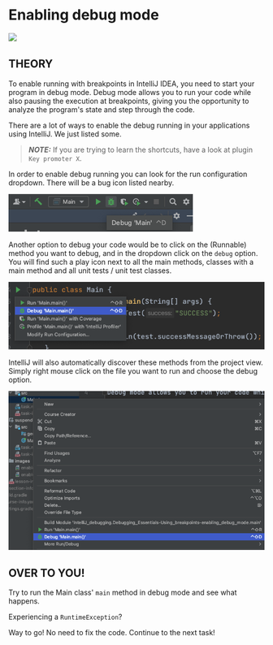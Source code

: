 # Enabling debug mode
![](https://badgen.net/badge/level/basic/green?icon=awesome)

## THEORY

To enable running with breakpoints in IntelliJ IDEA, you need to start your program in debug mode.
Debug mode allows you to run your code while also pausing the execution at breakpoints, giving you the opportunity to analyze the program's state and step through the code. 

There are a lot of ways to enable the debug running in your applications using IntelliJ. We just listed some.

> **_NOTE:_**  If you are trying to learn the shortcuts, have a look at plugin `Key promoter X`.

In order to enable debug running you can look for the run configuration dropdown. There will be a bug icon listed nearby.

![Run configurations](../../../images/enable_breakpoints_1.png)

Another option to debug your code would be to click on the (Runnable) method you want to debug, and in the dropdown click on the `debug` option.
You will find such a play icon next to all the main methods, classes with a main method and all unit tests / unit test classes. 

![Run configurations](../../../images/enable_breakpoints_2.png)

IntelliJ will also automatically discover these methods from the project view. 
Simply right mouse click on the file you want to run and choose the debug option. 

![Run configurations](../../../images/enable_breakpoints_3.png)

## OVER TO YOU!

Try to run the Main class' `main` method in debug mode and see what happens. 

Experiencing a `RuntimeException`?

Way to go! No need to fix the code. Continue to the next task!
